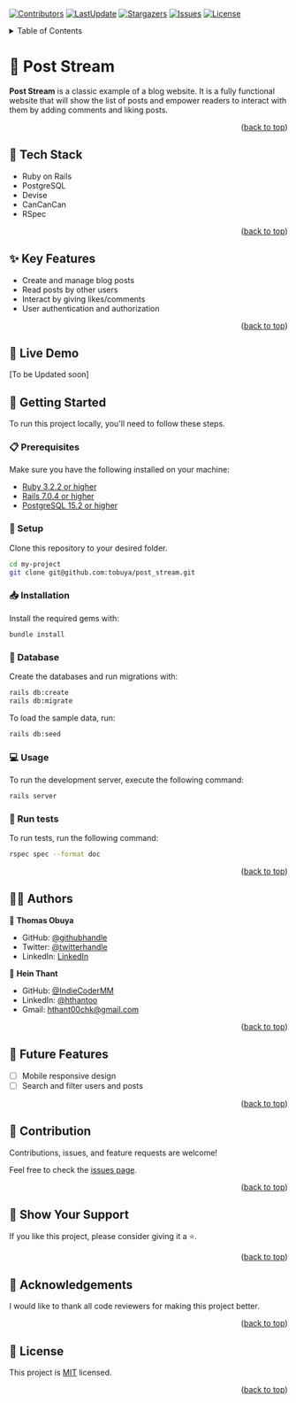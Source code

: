 <a name="readme-top"></a>
[![Contributors](https://img.shields.io/github/contributors/tobuya/post_stream)](https://github.com/tobuya/post_stream/graphs/contributors)
[![LastUpdate](https://img.shields.io/github/last-commit/tobuya/post_stream)](https://github.com/tobuya/post_stream/commits/main)
[![Stargazers](https://img.shields.io/github/stars/tobuya/post_stream)](https://github.com/tobuya/post_streamy/stargazers)
[![Issues](https://img.shields.io/github/issues/tobuya/post_stream)](https://github.com/tobuya/post_stream/issues)
[![License](https://img.shields.io/github/license/tobuya/post_stream)](https://github.com/tobuya/post_stream/blob/main/LICENSE)

<details>
<summary>Table of Contents</summary>

- [📰 Post Stream ](#-post_stream---rails-app-)
  - [🧰 Tech Stack  ](#-tech-stack--)
  - [✨ Key Features  ](#-key-features--)
  - [🚀 Live Demo](#-live-demo--)
  - [📘 Getting Started  ](#-getting-started--)
    - [📋 Prerequisites](#-prerequisites)
    - [📂 Setup](#-setup)
    - [📥 Installation](#-installation)
    - [💾 Database](#-database)
    - [💻 Usage](#-usage)
    - [🧪 Run tests](#-run-tests)
  - [👨‍🚀 Authors  ](#-authors--)
  - [🎯 Future Features  ](#-future-features--)
  - [🤝 Contribution  ](#-contribution--)
  - [💖 Show Your Support  ](#-show-your-support--)
  - [🙏 Acknowledgements](#-acknowledgements)
  - [📜 License ](#-license-)
</details>

# 📰 Post Stream <a name="about-project"></a>

**Post Stream** is a classic example of a blog website. It is a fully functional website that will show the list of posts and empower readers to interact with them by adding comments and liking posts.

<p align="right">(<a href="#readme-top">back to top</a>)</p>

## 🧰 Tech Stack  <a name="tech-stack"></a>
- Ruby on Rails
- PostgreSQL
- Devise
- CanCanCan
- RSpec

<p align="right">(<a href="#readme-top">back to top</a>)</p>

## ✨ Key Features  <a name="key-features"></a>
- Create and manage blog posts
- Read posts by other users
- Interact by giving likes/comments
- User authentication and authorization

<p align="right">(<a href="#readme-top">back to top</a>)</p>

## 🚀 Live Demo <a name="live-demo"></a>

 [To be Updated soon]

## 📘 Getting Started  <a name="getting-started"></a>

To run this project locally, you'll need to follow these steps.

### 📋 Prerequisites

Make sure you have the following installed on your machine:
- [Ruby 3.2.2 or higher](https://www.ruby-lang.org/en/)
- [Rails 7.0.4 or higher](https://rubyonrails.org/)
- [PostgreSQL 15.2 or higher](https://www.postgresql.org/)

### 📂 Setup

Clone this repository to your desired folder.

```sh
cd my-project
git clone git@github.com:tobuya/post_stream.git
```

### 📥 Installation

Install the required gems with:

```sh
bundle install
```

### 💾 Database

Create the databases and run migrations with:

```sh
rails db:create
rails db:migrate
```

To load the sample data, run:

```sh
rails db:seed
```

### 💻 Usage

To run the development server, execute the following command:

```sh
rails server
```

### 🧪 Run tests

To run tests, run the following command:

```sh
rspec spec --format doc
```

<p align="right">(<a href="#readme-top">back to top</a>)</p>

## 👨‍🚀 Authors  <a name="author"></a>

👤 **Thomas Obuya**

- GitHub: [@githubhandle](https://github.com/tobuya)
- Twitter: [@twitterhandle](https://twitter.com/MullerTheGreat1)
- LinkedIn: [LinkedIn](https://linkedin.com/in/tobuya)

👤 **Hein Thant**

- GitHub: [@IndieCoderMM](https://github.com/indiecodermm)
- LinkedIn: [@hthantoo](https://linkedin.com/in/hthantoo)
- Gmail: hthant00chk@gmail.com

<p align="right">(<a href="#readme-top">back to top</a>)</p>

## 🎯 Future Features  <a name="future-features"></a>

- [ ] Mobile responsive design
- [ ] Search and filter users and posts

<p align="right">(<a href="#readme-top">back to top</a>)</p>

## 🤝 Contribution  <a name="contribution"></a>

Contributions, issues, and feature requests are welcome!

Feel free to check the [issues page](https://github.com/tobuya/post_stream/issues).

<p align="right">(<a href="#readme-top">back to top</a>)</p>

## 💖 Show Your Support  <a name="support"></a>

If you like this project, please consider giving it a ⭐.

<p align="right">(<a href="#readme-top">back to top</a>)</p>

## 🙏 Acknowledgements

I would like to thank all code reviewers for making this project better.

<p align="right">(<a href="#readme-top">back to top</a>)</p>

## 📜 License <a name="license"></a>

This project is [MIT](./LICENSE) licensed.

<p align="right">(<a href="#readme-top">back to top</a>)</p>
